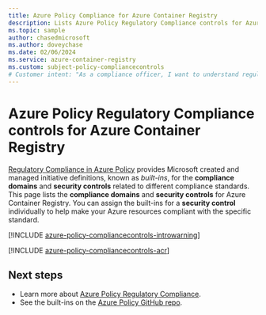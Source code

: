 ```yaml
---
title: Azure Policy Compliance for Azure Container Registry
description: Lists Azure Policy Regulatory Compliance controls for Azure Container Registry and provides common approaches to managing compliance.
ms.topic: sample
author: chasedmicrosoft
ms.author: doveychase
ms.date: 02/06/2024
ms.service: azure-container-registry
ms.custom: subject-policy-compliancecontrols
# Customer intent: "As a compliance officer, I want to understand regulatory compliance controls for Azure Container Registry, so that I can ensure our container resources meet the necessary security standards and regulations."
---
```

# Azure Policy Regulatory Compliance controls for Azure Container Registry

[Regulatory Compliance in Azure Policy](/azure/governance/policy/concepts/regulatory-compliance)
provides Microsoft created and managed initiative definitions, known as _built-ins_, for the
**compliance domains** and **security controls** related to different compliance standards. This
page lists the **compliance domains** and **security controls** for Azure Container Registry. You
can assign the built-ins for a **security control** individually to help make your Azure resources
compliant with the specific standard.

[!INCLUDE [azure-policy-compliancecontrols-introwarning](~/azure-docs-pr/includes/policy/standards/intro-warning.md)]

[!INCLUDE [azure-policy-compliancecontrols-acr](~/azure-docs-pr/includes/policy/standards/byrp/microsoft.containerregistry.md)]

## Next steps

- Learn more about [Azure Policy Regulatory Compliance](/azure/governance/policy/concepts/regulatory-compliance).
- See the built-ins on the [Azure Policy GitHub repo](https://github.com/Azure/azure-policy).
